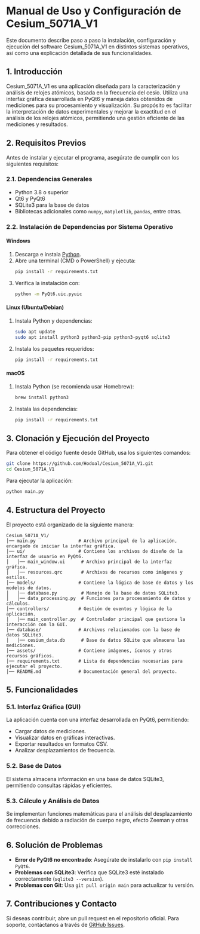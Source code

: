 # Manual de Uso y Configuración de Cesium_5071A_V1

Este documento describe paso a paso la instalación, configuración y ejecución del software Cesium_5071A_V1 en distintos sistemas operativos, así como una explicación detallada de sus funcionalidades.

## 1. Introducción

Cesium_5071A_V1 es una aplicación diseñada para la caracterización y análisis de relojes atómicos, basada en la frecuencia del cesio. Utiliza una interfaz gráfica desarrollada en PyQt6 y maneja datos obtenidos de mediciones para su procesamiento y visualización. Su propósito es facilitar la interpretación de datos experimentales y mejorar la exactitud en el análisis de los relojes atómicos, permitiendo una gestión eficiente de las mediciones y resultados.

## 2. Requisitos Previos

Antes de instalar y ejecutar el programa, asegúrate de cumplir con los siguientes requisitos:

### 2.1. Dependencias Generales

- Python 3.8 o superior
- Qt6 y PyQt6
- SQLite3 para la base de datos
- Bibliotecas adicionales como `numpy`, `matplotlib`, `pandas`, entre otras.

### 2.2. Instalación de Dependencias por Sistema Operativo

#### **Windows**

1. Descarga e instala [Python](https://www.python.org/downloads/).
2. Abre una terminal (CMD o PowerShell) y ejecuta:
   ```sh
   pip install -r requirements.txt
   ```
3. Verifica la instalación con:
   ```sh
   python -m PyQt6.uic.pyuic
   ```

#### **Linux (Ubuntu/Debian)**

1. Instala Python y dependencias:
   ```sh
   sudo apt update
   sudo apt install python3 python3-pip python3-pyqt6 sqlite3
   ```
2. Instala los paquetes requeridos:
   ```sh
   pip install -r requirements.txt
   ```

#### **macOS**

1. Instala Python (se recomienda usar Homebrew):
   ```sh
   brew install python3
   ```
2. Instala las dependencias:
   ```sh
   pip install -r requirements.txt
   ```

## 3. Clonación y Ejecución del Proyecto

Para obtener el código fuente desde GitHub, usa los siguientes comandos:

```sh
git clone https://github.com/Hodoal/Cesium_5071A_V1.git
cd Cesium_5071A_V1
```

Para ejecutar la aplicación:

```sh
python main.py
```

## 4. Estructura del Proyecto

El proyecto está organizado de la siguiente manera:

```
Cesium_5071A_V1/
│── main.py                # Archivo principal de la aplicación, encargado de iniciar la interfaz gráfica.
│── ui/                    # Contiene los archivos de diseño de la interfaz de usuario en PyQt6.
│   │── main_window.ui      # Archivo principal de la interfaz gráfica.
│   │── resources.qrc       # Archivos de recursos como imágenes y estilos.
│── models/                # Contiene la lógica de base de datos y los modelos de datos.
│   │── database.py         # Manejo de la base de datos SQLite3.
│   │── data_processing.py  # Funciones para procesamiento de datos y cálculos.
│── controllers/           # Gestión de eventos y lógica de la aplicación.
│   │── main_controller.py  # Controlador principal que gestiona la interacción con la GUI.
│── database/              # Archivos relacionados con la base de datos SQLite3.
│   │── cesium_data.db      # Base de datos SQLite que almacena las mediciones.
│── assets/                # Contiene imágenes, íconos y otros recursos gráficos.
│── requirements.txt       # Lista de dependencias necesarias para ejecutar el proyecto.
│── README.md              # Documentación general del proyecto.
```

## 5. Funcionalidades

### 5.1. Interfaz Gráfica (GUI)

La aplicación cuenta con una interfaz desarrollada en PyQt6, permitiendo:

- Cargar datos de mediciones.
- Visualizar datos en gráficas interactivas.
- Exportar resultados en formatos CSV.
- Analizar desplazamientos de frecuencia.

### 5.2. Base de Datos

El sistema almacena información en una base de datos SQLite3, permitiendo consultas rápidas y eficientes.

### 5.3. Cálculo y Análisis de Datos

Se implementan funciones matemáticas para el análisis del desplazamiento de frecuencia debido a radiación de cuerpo negro, efecto Zeeman y otras correcciones.

## 6. Solución de Problemas

- **Error de PyQt6 no encontrado**: Asegúrate de instalarlo con `pip install PyQt6`.
- **Problemas con SQLite3**: Verifica que SQLite3 esté instalado correctamente (`sqlite3 --version`).
- **Problemas con Git**: Usa `git pull origin main` para actualizar tu versión.

## 7. Contribuciones y Contacto

Si deseas contribuir, abre un pull request en el repositorio oficial. Para soporte, contáctanos a través de [GitHub Issues](https://github.com/Hodoal/Cesium_5071A_V1/issues).

